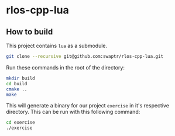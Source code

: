 # rlos-cpp-lua

## How to build
This project contains `lua` as a submodule.
```bash
git clone --recursive git@github.com:swaptr/rlos-cpp-lua.git
```

Run these commands in the root of the directory:
```bash
mkdir build
cd build
cmake ..
make
```

This will generate a binary for our project `exercise` in it's respective directory.
This can be run with this following command:
```bash
cd exercise
./exercise
```
